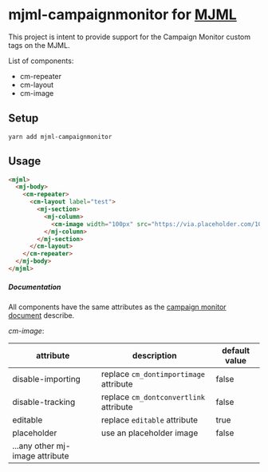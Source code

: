 # mjml-campaignmonitor for [MJML](https://mjml.io/)

This project is intent to provide support for the Campaign Monitor custom tags on the MJML.

List of components:

* cm-repeater
* cm-layout
* cm-image


## Setup

```
yarn add mjml-campaignmonitor
```


## Usage 

```html
<mjml>
  <mj-body>
    <cm-repeater>
      <cm-layout label="test">
        <mj-section>
          <mj-column>
            <cm-image width="100px" src="https://via.placeholder.com/100x100" />
          </mj-column>
        </mj-section>
      </cm-layout>
    </cm-repeater>
  </mj-body>
</mjml>
```



##### Documentation

All components have the same attributes as the [campaign monitor document](https://www.campaignmonitor.com/create/editable-content/) describe.

*cm-image*:

| attribute                        | description                             | default value  |
| -------------------------------- | --------------------------------------- | -------------- |
| disable-importing                | replace `cm_dontimportimage` attribute  | false          |
| disable-tracking                 | replace `cm_dontconvertlink` attribute  | false          |
| editable                         | replace `editable` attribute            | true           |
| placeholder                      | use an placeholder image                | false          |
| ...any other mj-image attribute  |                                         |                |
